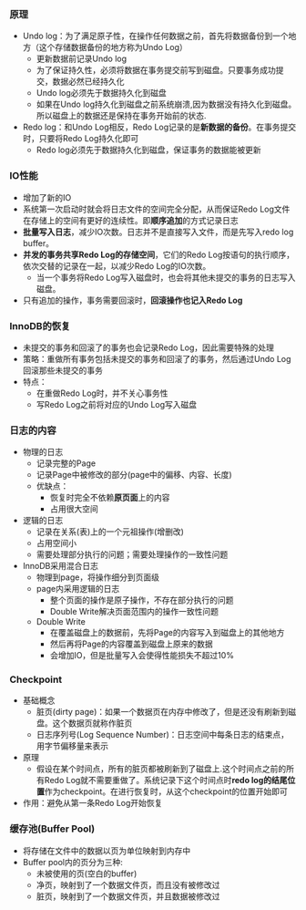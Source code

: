 ### 原理
- Undo log：为了满足原子性，在操作任何数据之前，首先将数据备份到一个地方（这个存储数据备份的地方称为Undo Log）
  - 更新数据前记录Undo log
  - 为了保证持久性，必须将数据在事务提交前写到磁盘。只要事务成功提交，数据必然已经持久化
  - Undo log必须先于数据持久化到磁盘
  - 如果在Undo log持久化到磁盘之前系统崩溃,因为数据没有持久化到磁盘。所以磁盘上的数据还是保持在事务开始前的状态.
- Redo log：和Undo Log相反，Redo Log记录的是**新数据的备份**。在事务提交时，只要将Redo Log持久化即可
  - Redo log必须先于数据持久化到磁盘，保证事务的数据能被更新

### IO性能
- 增加了新的IO
- 系统第一次启动时就会将日志文件的空间完全分配，从而保证Redo Log文件在存储上的空间有更好的连续性。即**顺序追加**的方式记录日志
- **批量写入日志**，减少IO次数。日志并不是直接写入文件，而是先写入redo log buffer。
- **并发的事务共享Redo Log的存储空间**，它们的Redo Log按语句的执行顺序，依次交替的记录在一起，以减少Redo Log的IO次数。
  - 当一个事务将Redo Log写入磁盘时，也会将其他未提交的事务的日志写入磁盘。
- 只有追加的操作，事务需要回滚时，**回滚操作也记入Redo Log**

### InnoDB的恢复
- 未提交的事务和回滚了的事务也会记录Redo Log，因此需要特殊的处理
- 策略：重做所有事务包括未提交的事务和回滚了的事务，然后通过Undo Log回滚那些未提交的事务
- 特点：
  - 在重做Redo Log时，并不关心事务性
  - 写Redo Log之前将对应的Undo Log写入磁盘

### 日志的内容
- 物理的日志
  - 记录完整的Page
  - 记录Page中被修改的部分(page中的偏移、内容、长度)
  - 优缺点：
    - 恢复时完全不依赖**原页面**上的内容
    - 占用很大空间
- 逻辑的日志
  - 记录在关系(表)上的一个元祖操作(增删改)
  - 占用空间小
  - 需要处理部分执行的问题；需要处理操作的一致性问题
- InnoDB采用混合日志
  - 物理到page，将操作细分到页面级
  - page内采用逻辑的日志
    - 整个页面的操作是原子操作，不存在部分执行的问题
    - Double Write解决页面范围内的操作一致性问题
  - Double Write
    - 在覆盖磁盘上的数据前，先将Page的内容写入到磁盘上的其他地方
    - 然后再将Page的内容覆盖到磁盘上原来的数据
    - 会增加IO，但是批量写入会使得性能损失不超过10%
    
### Checkpoint
- 基础概念
  - 脏页(dirty page)：如果一个数据页在内存中修改了，但是还没有刷新到磁盘。这个数据页就称作脏页
  - 日志序列号(Log Sequence Number)：日志空间中每条日志的结束点，用字节偏移量来表示
- 原理
  - 假设在某个时间点，所有的脏页都被刷新到了磁盘上.这个时间点之前的所有Redo Log就不需要重做了。系统记录下这个时间点时**redo log的结尾位置**作为checkpoint。在进行恢复时，从这个checkpoint的位置开始即可
- 作用：避免从第一条Redo Log开始恢复

### 缓存池(Buffer Pool)
- 将存储在文件中的数据以页为单位映射到内存中
- Buffer pool内的页分为三种:
  - 未被使用的页(空白的buffer)
  - 净页，映射到了一个数据文件页，而且没有被修改过
  - 脏页，映射到了一个数据文件页，并且数据被修改过
